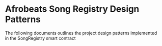 # Afrobeats Song Registry Design Patterns

The following documents outlines the project design patterns implemented in the SongRegistry smart contract

